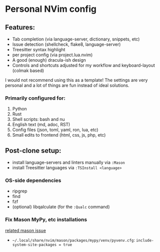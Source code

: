 # Personal NVim config

## Features:

- Tab completion (via language-server, dictionary, snippets, etc)
- Issue detection (shellcheck, flake8, language-server)
- Treesitter syntax highlight
- per project config (via project.lua.nvim)
- A good (enough) dracula-ish design
- Controls and shortcuts adjusted for my workflow and keyboard-layout (colmak based)

I would not recommend using this as a template! The settings are very personal and a lot of things are fun instead of ideal solutions.

### Primarily configured for:

1. Python
2. Rust
3. Shell scripts: bash and nu
4. English text (md, adoc, RST)
5. Config files (json, toml, yaml, ron, lua, etc)
6. Small edits to frontend (html, css, js, php, etc)

## Post-clone setup:

- install language-servers and linters manually via `:Mason`
- install Treesitter languages via `:TSInstall <language>`

### OS-side dependencies

- ripgrep
- find
- fzf
- (optional) libqalculate (for the `:Qualc` command)

### Fix Mason MyPy, etc installations

[related mason issue](https://github.com/williamboman/mason.nvim/issues/372)

- `~/.local/share/nvim/mason/packages/mypy/venv/pyvenv.cfg`: `include-system-site-packages = true`
